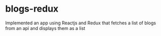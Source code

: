 # blogs-redux
Implemented an app using Reactjs and Redux that fetches a list of blogs from an api and displays them as a list 
